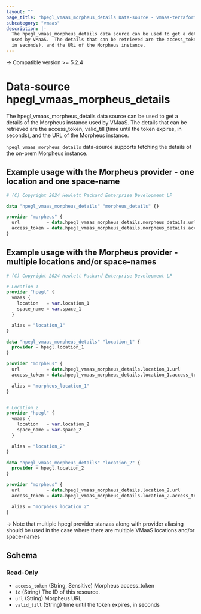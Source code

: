 ```yaml
---
layout: ""
page_title: "hpegl_vmaas_morpheus_details Data-source - vmaas-terraform-data-sources"
subcategory: "vmaas"
description: |-
  The hpegl_vmaas_morpheus_details data source can be used to get a details of the Morpheus instance
  used by VMaaS.  The details that can be retrieved are the access_token, valid_till (time until the token expires,
  in seconds), and the URL of the Morpheus instance.
---
```


-> Compatible version >= 5.2.4

# Data-source hpegl_vmaas_morpheus_details

The hpegl_vmaas_morpheus_details data source can be used to get a details of the Morpheus instance
		used by VMaaS.  The details that can be retrieved are the access_token, valid_till (time until the token expires,
		in seconds), and the URL of the Morpheus instance.

`hpegl_vmaas_morpheus_details` data-source supports fetching the details of the on-prem Morpheus instance.

## Example usage with the Morpheus provider - one location and one space-name

```terraform
# (C) Copyright 2024 Hewlett Packard Enterprise Development LP

data "hpegl_vmaas_morpheus_details" "morpheus_details" {}

provider "morpheus" {
  url          = data.hpegl_vmaas_morpheus_details.morpheus_details.url
  access_token = data.hpegl_vmaas_morpheus_details.morpheus_details.access_token
}
```

## Example usage with the Morpheus provider - multiple locations and/or space-names

```terraform
# (C) Copyright 2024 Hewlett Packard Enterprise Development LP

# Location 1
provider "hpegl" {
  vmaas {
    location   = var.location_1
    space_name = var.space_1
  }

  alias = "location_1"
}

data "hpegl_vmaas_morpheus_details" "location_1" {
  provider = hpegl.location_1
}

provider "morpheus" {
  url          = data.hpegl_vmaas_morpheus_details.location_1.url
  access_token = data.hpegl_vmaas_morpheus_details.location_1.access_token

  alias = "morpheus_location_1"
}


# Location 2
provider "hpegl" {
  vmaas {
    location   = var.location_2
    space_name = var.space_2
  }

  alias = "location_2"
}

data "hpegl_vmaas_morpheus_details" "location_2" {
  provider = hpegl.location_2
}

provider "morpheus" {
  url          = data.hpegl_vmaas_morpheus_details.location_2.url
  access_token = data.hpegl_vmaas_morpheus_details.location_2.access_token

  alias = "morpheus_location_2"
}
```

-> Note that multiple hpegl provider stanzas along with provider aliasing should be used in the case
   where there are multiple VMaaS locations and/or space-names

<!-- schema generated by tfplugindocs -->
## Schema

### Read-Only

- `access_token` (String, Sensitive) Morpheus access_token
- `id` (String) The ID of this resource.
- `url` (String) Morpheus URL
- `valid_till` (String) time until the token expires, in seconds
